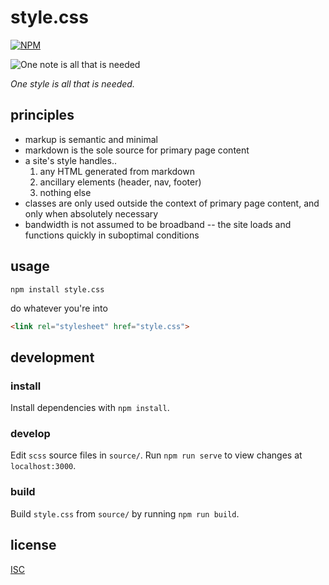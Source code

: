 # style.css

[![NPM](https://nodei.co/npm/style.css.png)](https://nodei.co/npm/style.css/)

![One note is all that is needed](http://33.media.tumblr.com/tumblr_ll0hehFlU81qz8jl5o1_500.gif)

*One style is all that is needed.*

## principles

* markup is semantic and minimal
* markdown is the sole source for primary page content
* a site's style handles..
  1. any HTML generated from markdown
  2. ancillary elements (header, nav, footer)
  3. nothing else
* classes are only used outside the context of primary page content, and only when absolutely necessary
* bandwidth is not assumed to be broadband -- the site loads and functions quickly in suboptimal conditions

## usage

```
npm install style.css
```

do whatever you're into

```html
<link rel="stylesheet" href="style.css">
```

## development

### install

Install dependencies with `npm install`.

### develop

Edit `scss` source files in `source/`. Run `npm run serve` to view changes at `localhost:3000`.

### build

Build `style.css` from `source/` by running `npm run build`.

## license

[ISC](LICENSE)
